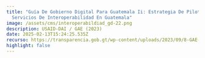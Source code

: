```yaml
---
title: "Guía De Gobierno Digital Para Guatemala Ii: Estrategia De Piloto Para
  Servicios De Interoperabilidad En Guatemala"
image: /assets/cms/interoperabildiad_gd-22.png
description: USAID-DAI / GAE (2023)
date: 2025-02-13T15:24:25.535Z
recurso: https://transparencia.gob.gt/wp-content/uploads/2023/09/8-GAE-Guia-de-Gobierno-Digital-Guatemala-II-estrategia-piloto-servicios-interoperabilidad.pdf
highlight: false
---
```

